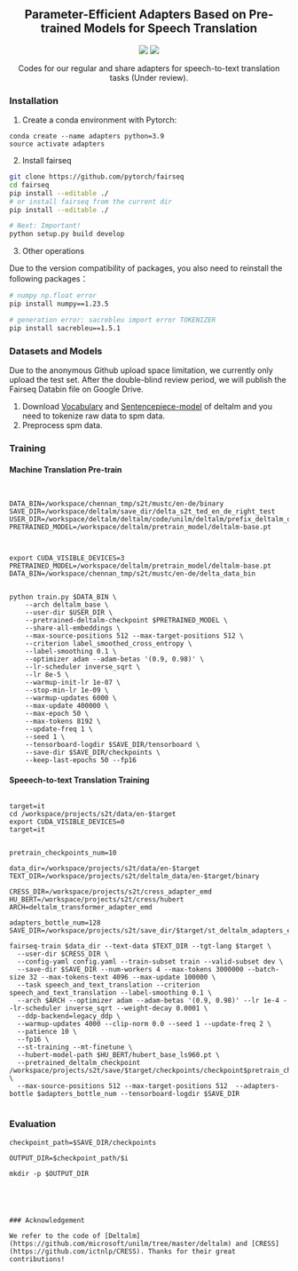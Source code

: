 






<h2 align="center">
Parameter-Efficient Adapters Based on Pre-trained Models for Speech Translation
</h2>

<p align="center">
  <!-- <img src="https://img.shields.io/badge/EMNLP-2023-brightgreen"> -->
  <!-- <under review><img src="http://img.shields.io/badge/Paper-PDF-red.svg"></a> -->
  <img src="https://img.shields.io/badge/License-Apache%202.0-blue.svg">
  <img src="https://img.shields.io/badge/PyTorch-%23EE4C2C.svg?e&logo=PyTorch&logoColor=white">
</p>

<p align="center">
 Codes for our regular and share adapters for speech-to-text translation tasks (Under review). 
</p>


### Installation

1. Create a conda environment with Pytorch:

```
conda create --name adapters python=3.9
source activate adapters
```

2. Install fairseq

```bash
git clone https://github.com/pytorch/fairseq
cd fairseq
pip install --editable ./
# or install fairseq from the current dir
pip install --editable ./

# Next: Important!
python setup.py build develop


```

3. Other operations

Due to the version compatibility of packages, you also need to reinstall the following packages：

```bash
# numpy np.float error 
pip install numpy==1.23.5

# generation error: sacrebleu import error TOKENIZER 
pip install sacrebleu==1.5.1
```

### Datasets and Models

<!-- #### Mustc v1 -->

Due to the anonymous Github upload space limitation, we currently only upload the test set. After the double-blind review period, we will publish the Fairseq Databin file on Google Drive.

1.  Download [Vocabulary](https://deltalm.blob.core.windows.net/deltalm/dict.txt) and [ Sentencepiece-model](https://deltalm.blob.core.windows.net/deltalm/spm.model) of deltalm and you need to tokenize raw data to spm data. 
2.  Preprocess spm data. 



### Training



#### Machine Translation Pre-train
```


DATA_BIN=/workspace/chennan_tmp/s2t/mustc/en-de/binary
SAVE_DIR=/workspace/deltalm/save_dir/delta_s2t_ted_en_de_right_test
USER_DIR=/workspace/deltalm/deltalm/code/unilm/deltalm/prefix_deltalm_old
PRETRAINED_MODEL=/workspace/deltalm/pretrain_model/deltalm-base.pt



export CUDA_VISIBLE_DEVICES=3
PRETRAINED_MODEL=/workspace/deltalm/pretrain_model/deltalm-base.pt
DATA_BIN=/workspace/chennan_tmp/s2t/mustc/en-de/delta_data_bin


python train.py $DATA_BIN \
    --arch deltalm_base \
    --user-dir $USER_DIR \
    --pretrained-deltalm-checkpoint $PRETRAINED_MODEL \
    --share-all-embeddings \
    --max-source-positions 512 --max-target-positions 512 \
    --criterion label_smoothed_cross_entropy \
    --label-smoothing 0.1 \
    --optimizer adam --adam-betas '(0.9, 0.98)' \
    --lr-scheduler inverse_sqrt \
    --lr 8e-5 \
    --warmup-init-lr 1e-07 \
    --stop-min-lr 1e-09 \
    --warmup-updates 6000 \
    --max-update 400000 \
    --max-epoch 50 \
    --max-tokens 8192 \
    --update-freq 1 \
    --seed 1 \
    --tensorboard-logdir $SAVE_DIR/tensorboard \
    --save-dir $SAVE_DIR/checkpoints \
    --keep-last-epochs 50 --fp16

```






#### Speeech-to-text Translation Training



```

target=it
cd /workspace/projects/s2t/data/en-$target
export CUDA_VISIBLE_DEVICES=0
target=it


pretrain_checkpoints_num=10

data_dir=/workspace/projects/s2t/data/en-$target
TEXT_DIR=/workspace/projects/s2t/deltalm_data/en-$target/binary

CRESS_DIR=/workspace/projects/s2t/cress_adapter_emd
HU_BERT=/workspace/projects/s2t/cress/hubert
ARCH=deltalm_transformer_adapter_emd

adapters_bottle_num=128
SAVE_DIR=/workspace/projects/s2t/save_dir/$target/st_deltalm_adapters_emd_$adapters_bottle_num

fairseq-train $data_dir --text-data $TEXT_DIR --tgt-lang $target \
  --user-dir $CRESS_DIR \
  --config-yaml config.yaml --train-subset train --valid-subset dev \
  --save-dir $SAVE_DIR --num-workers 4 --max-tokens 3000000 --batch-size 32 --max-tokens-text 4096 --max-update 100000 \
  --task speech_and_text_translation --criterion speech_and_text_translation --label-smoothing 0.1 \
  --arch $ARCH --optimizer adam --adam-betas '(0.9, 0.98)' --lr 1e-4 --lr-scheduler inverse_sqrt --weight-decay 0.0001 \
  --ddp-backend=legacy_ddp \
  --warmup-updates 4000 --clip-norm 0.0 --seed 1 --update-freq 2 \
  --patience 10 \
  --fp16 \
  --st-training --mt-finetune \
  --hubert-model-path $HU_BERT/hubert_base_ls960.pt \
  --pretrained_deltalm_checkpoint /workspace/projects/s2t/save/$target/checkpoints/checkpoint$pretrain_checkpoints_num.pt \
  --max-source-positions 512 --max-target-positions 512  --adapters-bottle $adapters_bottle_num --tensorboard-logdir $SAVE_DIR


```

### Evaluation



```
checkpoint_path=$SAVE_DIR/checkpoints

OUTPUT_DIR=$checkpoint_path/$i

mkdir -p $OUTPUT_DIR





### Acknowledgement

We refer to the code of [Deltalm](https://github.com/microsoft/unilm/tree/master/deltalm) and [CRESS](https://github.com/ictnlp/CRESS). Thanks for their great contributions!
